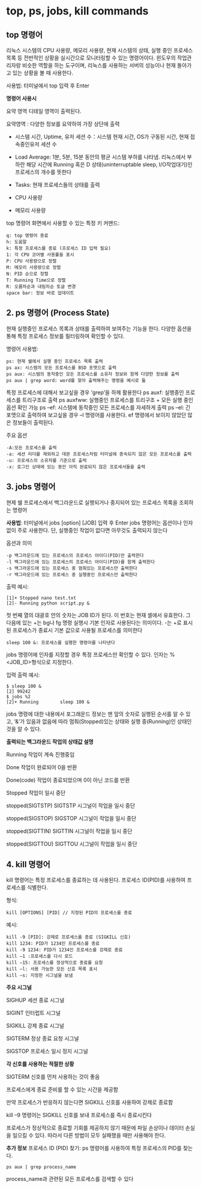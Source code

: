 # top, ps, jobs, kill commands


## top 명령어


리눅스 시스템의 CPU 사용량, 메모리 사용량, 현재 시스템의 상태, 실행 중인 프로세스 목록 등 전반적인 상황을 실시간으로 모니터링할 수 있는 명령어이다. 윈도우의 작업관리자랑 비슷한 역할을 하는 도구이며, 리눅스를 사용하는 서버의 성능이나 현재 돌아가고 있는 상황을 볼 때 사용한다. 


사용법: 터미널에서 top 입력 후 Enter


**명령어 사용시**

요약 영역 디테일 영역이 출력된다.

요약영역 : 다양한 정보를 요약하여 가장 상단에 출력

- 시스템 시간, Uptime, 유저 세션 수：시스템 현재 시간, OS가 구동된 시간, 현재 접속중인유저 세션 수

- Load Average: 1분, 5분, 15분 동안의 평균 시스템 부하를 나타냄. 리눅스에서 부하란 해당 시간에 Running 혹은 D 상태(uninterruptable sleep, I/O작업대기)인 프로세스의 개수를 뜻한다

- Tasks: 현재 프로세스들의 상태를 출력

- CPU 사용량

- 메모리 사용량


top 명령어 화면에서 사용할 수 있는 특정 키 커맨드:

    q: top 명령어 종료
    h: 도움말
    k: 특정 프로세스를 종료 (프로세스 ID 입력 필요)
    1: 각 CPU 코어별 사용률을 표시
    P: CPU 사용량으로 정렬
    M: 메모리 사용량으로 정렬
    N: PID 순으로 정렬
    T: Running Time으로 정렬
    R: 오름차순과 내림차순 토글 변경
    space bar: 정보 바로 업데이트

## 2. ps 명령어 (Process State)

현재 실행중인 프로세스 목록과 상태를 출력하여 보여주는 기능을 한다. 다양한 옵션을 통해 특정 프로세스 정보를 필터링하여 확인할 수 있다.


명령어 사용법:

    ps: 현재 쉘에서 실행 중인 프로세스 목록 출력
    ps ax: 시스템의 모든 프로세스를 BSD 포맷으로 출력
    ps aux: 시스템의 동작중인 모든 프로세스를 소유자 정보와 함께 다양한 정보를 출력
    ps aux | grep word: word를 찾아 출력해주는 명령을 예시로 듦
특정 프로세스에 대해서 보고싶을 경우 ‘grep’을 하께 활용한다
    ps auxf: 실행중인 프로세스를 트리구조로 출력
    ps auxfww: 실행중인 프로세스를 트리구조 + 모든 실행 중인 옵션 확인 가능
    ps –ef: 시스템에 동작중인 모든 프로세스를 자세하게 출력
    ps –el: 긴 포맷으로 출력하여 보고싶을 경우 –l 명령어를 사용한다. ef 명령에서 보이지 않았던 많은 정보들이 출력된다.


주요 옵션

    -A:모든 프로세스를 출력
    -a: 세션 리더를 제외하고 데몬 프로세스처럼 터미널에 종속되지 않은 모든 프로세스를 출력
    -u: 프로세스의 소유자를 기준으로 출력
    -x: 로그인 상태에 있는 동안 아직 완료되지 않은 프로세서들을 출력

## 3. jobs 명령어

현제 쉘 프로세스에서 백그라운드로 실행되거나 중지되어 있는 프로세스 목록을 조회하는 명령어


**사용법**: 터미널에서 jobs [option] [JOB] 입력 후 Enter
jobs 명령어는 옵션이나 인자 없이 주로 사용한다. 단, 실행중인 작업이 없다면 아무것도 출력되지 않는다


옵션과 의미

    -p 백그라운드에 있는 프로세스의 프로세스 아이디(PID)만 출력한다
    -l 백그라운드에 있는 프로세스의 프로세스 아이디(PID)를 함께 출력한다
    -s 백그라운드에 있는 프로세스 중 멈춰있는 프로세스만 출력한다
    -r 백그라운드에 있는 프로세스 중 실행중인 프로세스만 출력한다

출력 예시:

    [1]+ Stopped nano test.txt
    [2]- Running python script.py &

첫 번째 열의 대괄호 안의 숫자는 JOB ID가 된다. 이 번호는 현재 셀에서 유효한다. 그 다음에 있는 +는 bg나 fg 명령 실행시 기본 인자로 사용된다는 의미이다. -는 +로 표시된 프로세스가 종료시 기본 값으로 사용될 프로세스를 의미한다

    sleep 100 &: 프로세스를 실행한 명령어를 나타낸다

jobs 명령어에 인자를 지정할 경우 특정 프로세스만 확인할 수 있다. 인자는 %<JOB_ID>형식으로 지정한다.

입력 출력 예시:

    $ sleep 100 &
    [2] 99242
    $ jobs %2
    [2]+ Running        sleep 100 &

jobs 명령에 대한 내용에서 포그래운드 정보는 맨 앞의 숫자로 실행된 순서를 알 수 있고, ‘&’가 있음과 없음에 따라 멈춰(Stopped)있는 상태와 실행 중(Running)인 상태인 것을 알 수 있다.

**출력되는 백그라운드 작업의 상태값 설명**


Running 작업이 계속 진행중임

Done 작업이 완료되어 0을 반환

Done(code) 작업이 종료되었으며 0이 아닌 코드를 반환

Stopped 작업이 일시 중단

stopped(SIGTSTP) SIGTSTP 시그널이 작업을 일시 중단

stopped(SIGSTOP) SIGSTOP 시그널이 작업을 일시 중단

stopped(SIGTTIN) SIGTTIN 시그널이 작업을 일시 중단

stopped(SIGTTOU) SIGTTOU 시그널이 작업을 일시 중단


## 4. kill 명령어
kill 명령어는 특정 프로세스를 종료하는 데 사용된다. 프로세스 ID(PID)를 사용하여 프로세스를 식별한다.

형식:

    kill [OPTIONS] [PID] // 지정된 PID의 프로세스를 종료

예시:

    kill -9 [PID]: 강제로 프로세스를 종료 (SIGKILL 신호)
    kill 1234: PID가 1234인 프로세스를 종료
    kill -9 1234: PID가 1234인 프로세스를 강제로 종료
    kill –1 :프로세스를 다시 로드
    kill –15: 프로세스를 정상적으로 종료를 요청
    kill –l: 사용 가능한 모든 신호 목록 표시
    kill –s: 지정한 시그널을 보냄

**주요 시그널**

SIGHUP 세션 종료 시그널

SIGINT 인터럽트 시그널

SIGKILL 강제 종료 시그널

SIGTERM 정상 종료 요청 시그널

SIGSTOP 프로세스 일시 정지 시그널


**각 신호를 사용하는 적절한 상황**

SIGTERM 신호를 먼저 사용하는 것이 좋음

프로세스에게 종료 준비를 할 수 있는 시간을 제공함

만약 프로세스가 반응하지 않는다면 SIGKILL 신호를 사용하여 강제로 종료함


kill –9 명령어는 SIGKILL 신호를 보내 프로세스를 즉시 종료시킨다

프로세스가 정상적으로 종료할 기회를 제공하지 않기 때문에 파일 손상이나 데이터 손실을 일으킬 수 있다. 따라서 다른 방법이 모두 실패했을 때만 사용해야 한다.

**추가 정보**
프로세스 ID (PID) 찾기: ps 명령어를 사용하여 특정 프로세스의 PID를 찾는다.

    ps aux | grep process_name
    
process_name과 관련된 모든 프로세스를 검색할 수 있다

